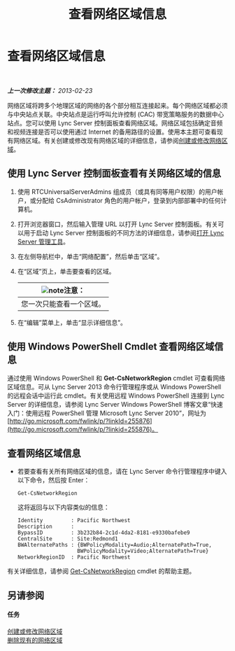 ﻿---
title: 查看网络区域信息
TOCTitle: 查看网络区域信息
ms:assetid: 665740d0-a3ed-460f-8337-5ed945f90589
ms:mtpsurl: https://technet.microsoft.com/zh-cn/library/JJ688076(v=OCS.15)
ms:contentKeyID: 49888443
ms.date: 05/19/2016
mtps_version: v=OCS.15
ms.translationtype: HT
---

# 查看网络区域信息

 

_**上一次修改主题：** 2013-02-23_

网络区域将跨多个地理区域的网络的各个部分相互连接起来。每个网络区域都必须与中央站点关联。中央站点是运行呼叫允许控制 (CAC) 带宽策略服务的数据中心站点。您可以使用 Lync Server 控制面板查看网络区域。网络区域包括确定音频和视频连接是否可以使用通过 Internet 的备用路径的设置。使用本主题可查看现有网络区域。有关创建或修改现有网络区域的详细信息，请参阅[创建或修改网络区域](lync-server-2013-creating-or-modifying-network-regions.md)。

## 使用 Lync Server 控制面板查看有关网络区域的信息

1.  使用 RTCUniversalServerAdmins 组成员（或具有同等用户权限）的用户帐户，或分配给 CsAdministrator 角色的用户帐户，登录到内部部署中的任何计算机。

2.  打开浏览器窗口，然后输入管理 URL 以打开 Lync Server 控制面板。有关可以用于启动 Lync Server 控制面板的不同方法的详细信息，请参阅[打开 Lync Server 管理工具](lync-server-2013-open-lync-server-administrative-tools.md)。

3.  在左侧导航栏中，单击“网络配置”，然后单击“区域”。

4.  在“区域”页上，单击要查看的区域。
    
    <table>
    <thead>
    <tr class="header">
    <th><img src="images/Dn783119.note(OCS.15).gif" title="note" alt="note" />注意：</th>
    </tr>
    </thead>
    <tbody>
    <tr class="odd">
    <td>您一次只能查看一个区域。</td>
    </tr>
    </tbody>
    </table>


5.  在“编辑”菜单上，单击“显示详细信息”。

## 使用 Windows PowerShell Cmdlet 查看网络区域信息

通过使用 Windows PowerShell 和 **Get-CsNetworkRegion** cmdlet 可查看网络区域信息。可从 Lync Server 2013 命令行管理程序或从 Windows PowerShell 的远程会话中运行此 cmdlet。有关使用远程 Windows PowerShell 连接到 Lync Server 的详细信息，请参阅 Lync Server Windows PowerShell 博客文章“快速入门：使用远程 PowerShell 管理 Microsoft Lync Server 2010”，网址为 [http://go.microsoft.com/fwlink/p/?linkId=255876](http://go.microsoft.com/fwlink/p/?linkid=255876)。

## 查看网络区域信息

  - 若要查看有关所有网络区域的信息，请在 Lync Server 命令行管理程序中键入以下命令，然后按 Enter：
    
        Get-CsNetworkRegion
    
    这将返回与以下内容类似的信息：
    
        Identity         : Pacific Northwest
        Description      :
        BypassID         : 3b232b84-2c1d-4da2-8181-e9330bafebe9
        CentralSite      : Site:Redmond1
        BWAlternatePaths : {BWPolicyModality=Audio;AlternatePath=True, 
                           BWPolicyModality=Video;AlternatePath=True}
        NetworkRegionID  : Pacific Northwest

有关详细信息，请参阅 [Get-CsNetworkRegion](https://docs.microsoft.com/en-us/powershell/module/skype/Get-CsNetworkRegionLink) cmdlet 的帮助主题。

## 另请参阅

#### 任务

[创建或修改网络区域](lync-server-2013-creating-or-modifying-network-regions.md)  
[删除现有的网络区域](lync-server-2013-deleting-existing-network-regions.md)

